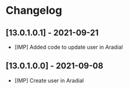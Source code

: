 # Changelog

## [13.0.1.0.1] - 2021-09-21
- [IMP] Added code to update user in Aradial


## [13.0.1.0.0] - 2021-09-08

- [IMP] Create user in Aradial